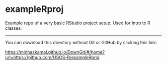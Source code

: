 # exampleRproj
Example repo of a very basic RStudio project setup. Used for Intro to R classes.

----

You can download this directory without Git or GitHub by clicking this link:

https://minhaskamal.github.io/DownGit/#/home?url=https://github.com/USGS-R/exampleRproj
